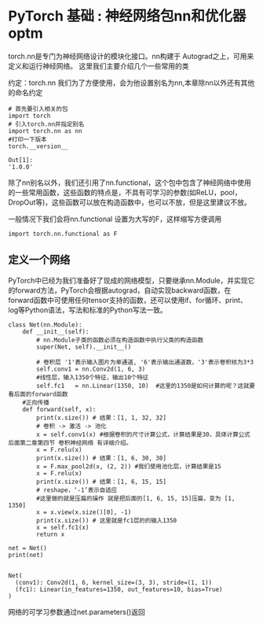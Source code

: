 # PyTorch 基础 : 神经网络包nn和优化器optm

torch.nn是专门为神经网络设计的模块化接口。nn构建于 Autograd之上，可用来定义和运行神经网络。 这里我们主要介绍几个一些常用的类

约定：torch.nn 我们为了方便使用，会为他设置别名为nn,本章除nn以外还有其他的命名约定

```
# 首先要引入相关的包
import torch
# 引入torch.nn并指定别名
import torch.nn as nn
#打印一下版本
torch.__version__

Out[1]:
'1.0.0'
```

除了nn别名以外，我们还引用了nn.functional，这个包中包含了神经网络中使用的一些常用函数，这些函数的特点是，不具有可学习的参数(如ReLU，pool，DropOut等)，这些函数可以放在构造函数中，也可以不放，但是这里建议不放。

一般情况下我们会将nn.functional 设置为大写的F，这样缩写方便调用
```
import torch.nn.functional as F
```

## 定义一个网络

PyTorch中已经为我们准备好了现成的网络模型，只要继承nn.Module，并实现它的forward方法，PyTorch会根据autograd，自动实现backward函数，在forward函数中可使用任何tensor支持的函数，还可以使用if、for循环、print、log等Python语法，写法和标准的Python写法一致。

```
class Net(nn.Module):
    def __init__(self):
        # nn.Module子类的函数必须在构造函数中执行父类的构造函数
        super(Net, self).__init__()
        
        # 卷积层 '1'表示输入图片为单通道, '6'表示输出通道数，'3'表示卷积核为3*3
        self.conv1 = nn.Conv2d(1, 6, 3) 
        #线性层，输入1350个特征，输出10个特征
        self.fc1   = nn.Linear(1350, 10)  #这里的1350是如何计算的呢？这就要看后面的forward函数
    #正向传播 
    def forward(self, x): 
        print(x.size()) # 结果：[1, 1, 32, 32]
        # 卷积 -> 激活 -> 池化 
        x = self.conv1(x) #根据卷积的尺寸计算公式，计算结果是30，具体计算公式后面第二章第四节 卷积神经网络 有详细介绍。
        x = F.relu(x)
        print(x.size()) # 结果：[1, 6, 30, 30]
        x = F.max_pool2d(x, (2, 2)) #我们使用池化层，计算结果是15
        x = F.relu(x)
        print(x.size()) # 结果：[1, 6, 15, 15]
        # reshape，‘-1’表示自适应
        #这里做的就是压扁的操作 就是把后面的[1, 6, 15, 15]压扁，变为 [1, 1350]
        x = x.view(x.size()[0], -1) 
        print(x.size()) # 这里就是fc1层的的输入1350 
        x = self.fc1(x)        
        return x

net = Net()
print(net)


Net(
  (conv1): Conv2d(1, 6, kernel_size=(3, 3), stride=(1, 1))
  (fc1): Linear(in_features=1350, out_features=10, bias=True)
)
```
网络的可学习参数通过net.parameters()返回

